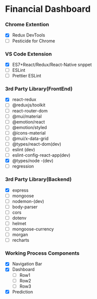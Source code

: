 # Financial Dashboard

### Chrome Extention
- [x] Redux DevTools
- [ ] Pesticide for Chrome

### VS Code Extension
- [x] ES7+React/Redux/React-Native snppet
- [ ] ESLint
- [ ] Prettier ESLint

### 3rd Party Library(FrontEnd)
- [x] react-redux
- [ ] @reduxjs/toolkit 
- [ ] react-router-dom
- [ ] @mui/material
- [ ] @emotion/react
- [ ] @emotion/styled
- [ ] @icons-material
- [ ] @mui/x-data-grid
- [ ] @types/react-dom(dev)
- [ ] eslint (dev)
- [ ] eslint-config-react-app(dev)
- [x] @types/node -(dev)
- [ ] regression
  
### 3rd Party Library(Backend)
- [x] express
- [ ] mongoose
- [ ] nodemon-(dev)
- [ ] body-parser
- [ ] cors
- [ ] dotenv
- [ ] helmet
- [ ] mongoose-currency
- [ ] morgan
- [ ] recharts

### Working Process Components
- [x] Navigation Bar
- [x] Dashboard
  - [ ] Row1
  - [ ] Row2
  - [ ] Row3
- [x] Prediction 